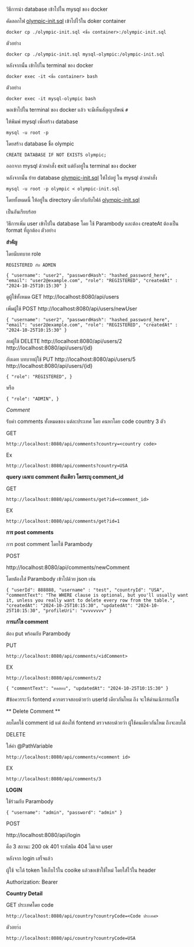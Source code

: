 วิธีการนำ database เข้าไปใน mysql ของ docker

คัดลอกไฟ [olympic-init.sql](olympic-init.sql) เข้าไปไว้ใน doker container

`docker cp ./olympic-init.sql <ชื่อ container>:/olympic-init.sql
`

ตัวอย่าง

`docker cp ./olympic-init.sql mysql-olympic:/olympic-init.sql`

หลังจากนั้น เข้าไปใน terminal ของ docker 

`docker exec -it <ชื่อ container> bash`

ตัวอย่าง

`docker exec -it mysql-olympic bash`

พอเข้าไปใน terminal ของ docker แล้ว จะมีเห็นสัญญาลัษณ์ `#`

ให้พิมพ์ mysql เพื่อสร้าง database

`mysql -u root -p`

โดยสร้าง database ชื่อ olympic

`CREATE DATABASE IF NOT EXISTS olympic;`

ออกจาก mysql ด้วยคำสั่ง exit แต่ยังอยู่ใน terminal ของ docker

หลังจากนั้น ย้าย database [olympic-init.sql](olympic-init.sql) ให้ไปอยู่ ใน mysql ด้วยคำสั่ง

`mysql -u root -p olympic < olympic-init.sql
`

โดยทั้งหมดนี้ ให้อยู่ใน directory เดี่ยวกับกับไฟล์  [olympic-init.sql](olympic-init.sql)

เป็นอันเรียบร้อย


วิธีการเพิ่ม user เข้าไปใน database โดย ใช้ Parambody
และต้อง createAt ต้องเป็น format ที่ถูกต้อง
ตัวอย่าง

**สำคัญ**

โดยมีบทบาท role

`REGISTERED กับ ADMIN`

`
{
"username": "user2",
"passwordHash": "hashed_password_here",
"email": "user2@example.com",
"role": "REGISTERED",
"createdAt" : "2024-10-25T10:15:30"
}
`


ดูผู้ใช้ทั้งหมด
GET
http://localhost:8080/api/users

เพิ่มผู้ใช้ 
POST
http://localhost:8080/api/users/newUser


`
{
"username": "user2",
"passwordHash": "hashed_password_here",
"email": "user2@example.com",
"role": "REGISTERED",
"createdAt" : "2024-10-25T10:15:30"
}
`

ลบผู้ใช้
DELETE
http://localhost:8080/api/users/2
http://localhost:8080/api/users/{id}

อับเดท บทบาทผุ้ใช้ 
PUT
http://localhost:8080/api/users/5
http://localhost:8080/api/users/{id}

`
{
"role": "REGISTERED",
}
`

หรือ

`
{
"role": "ADMIN",
}
`




*Comment*

รับค่า comments ทั้งหมดของ แต่ละประเทศ โดย คนหาโดย code country 3 ตัว

GET

`http://localhost:8080/api/comments?country=<country code>`

Ex

`http://localhost:8080/api/comments?country=USA`



**query เฉพาะ comment อันเดียว โดยระบุ comment_id**

GET

`http://localhost:8080/api/comments/get?id=<comment_id>`

EX

`http://localhost:8080/api/comments/get?id=1`



**การ post comments**

การ post comment โดยใช้ Parambody

POST

http://localhost:8080/api/comments/newComment

โดยต่้องใส่ Parambody เข้าไปด้วย json เช่น

`
{
"userId": 888888,
"username" : "test",
"countryId": "USA",
"commentText": "The WHERE clause is optional, but you'll usually want it, unless you really want to delete every row from the table.",
"createdAt": "2024-10-25T10:15:30",
"updatedAt": "2024-10-25T10:15:30",
"profileUri": "vvvvvvvv"
}
`

**การแก้ไข comment**

ต้อง put พร้อมกับ Parambody



PUT 

`http://localhost:8080/api/comments/<idComment>`

EX

`http://localhost:8080/api/comments/2`

`
{
"commentText": "ทดสอบ",
"updatedAt": "2024-10-25T10:15:30"
}
`


#ข้อควรระวัง fontend ควรตรวจสอบด้วยว่า userId เดียวกันไหม ถึง จะให้ดำนเนิการแก้ไข

** Delete Comment **

ลบโดยใช้ comment id แต่ ต้องให้ fontend ตรวจสอบด้วยว่า ผู้ใช้คนเดียวกันไหม ถึงจะลบได้

DELETE

ใส่ค่า @PathVariable

`http://localhost:8080/api/comments/<comment id>`

EX

`http://localhost:8080/api/comments/3`



**LOGIN**

ใช้ร่วมกับ Parambody 

`
{
"username": "admin",
"password": "admin"
}
`

POST 

http://localhost:8080/api/login

คือ 3 สถานะ 
200 ok
401 ระหัสผิด
404 ไม่เจอ user

หลังจาก login เสร็จแล้ว

ผู้ใช้ จะได้ token ให้เก็บไว้ใน cooike แล้วขอเข้าใช้ใหม่ โดยใส่ไว้ใน header

Authorization: Bearer <token>


**Country Detail**

GET ประเทศโดย code

`
http://localhost:8080/api/country?countryCode=<Code ประเทศ>
`

ตัวอยา่ง

`
http://localhost:8080/api/country?countryCode=USA
`